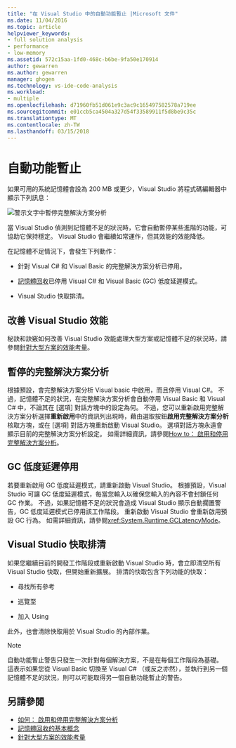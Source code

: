 ```yaml
---
title: "在 Visual Studio 中的自動功能暫止 |Microsoft 文件"
ms.date: 11/04/2016
ms.topic: article
helpviewer_keywords:
- full solution analysis
- performance
- low-memory
ms.assetid: 572c15aa-1fd0-468c-b6be-9fa50e170914
author: gewarren
ms.author: gewarren
manager: ghogen
ms.technology: vs-ide-code-analysis
ms.workload:
- multiple
ms.openlocfilehash: d71960fb51d061e9c3ac9c165497582578a719ee
ms.sourcegitcommit: e01ccb5ca4504a327d54f33589911f5d8be9c35c
ms.translationtype: MT
ms.contentlocale: zh-TW
ms.lasthandoff: 03/15/2018
---
```

# <a name="automatic-feature-suspension"></a>自動功能暫止

如果可用的系統記憶體會設為 200 MB 或更少，Visual Studio 將程式碼編輯器中顯示下列訊息：

![警示文字中暫停完整解決方案分析](../code-quality/media/fsa_alert.png)

當 Visual Studio 偵測到記憶體不足的狀況時，它會自動暫停某些進階的功能，可協助它保持穩定。 Visual Studio 會繼續如常運作，但其效能的效能降低。

在記憶體不足情況下，會發生下列動作：

- 針對 Visual C# 和 Visual Basic 的完整解決方案分析已停用。

- [記憶體回收](/dotnet/standard/garbage-collection/index)已停用 Visual C# 和 Visual Basic (GC) 低度延遲模式。

- Visual Studio 快取排清。

## <a name="improve-visual-studio-performance"></a>改善 Visual Studio 效能

秘訣和訣竅如何改善 Visual Studio 效能處理大型方案或記憶體不足的狀況時，請參閱[針對大型方案的效能考量](https://github.com/dotnet/roslyn/wiki/Performance-considerations-for-large-solutions)。

## <a name="full-solution-analysis-suspended"></a>暫停的完整解決方案分析

根據預設，會完整解決方案分析 Visual basic 中啟用，而且停用 Visual C#。 不過，記憶體不足的狀況，在完整解決方案分析會自動停用 Visual Basic 和 Visual C# 中，不論其在 [選項] 對話方塊中的設定為何。 不過，您可以重新啟用完整解決方案分析選擇**重新啟用**中的資訊列出現時，藉由選取按鈕**啟用完整解決方案分析**核取方塊，或在 [選項] 對話方塊重新啟動 Visual Studio。 選項對話方塊永遠會顯示目前的完整解決方案分析設定。 如需詳細資訊，請參閱[How to： 啟用和停用完整解決方案分析](../code-quality/how-to-enable-and-disable-full-solution-analysis-for-managed-code.md)。

## <a name="gc-low-latency-disabled"></a>GC 低度延遲停用

若要重新啟用 GC 低度延遲模式，請重新啟動 Visual Studio。 根據預設，Visual Studio 可讓 GC 低度延遲模式，每當您輸入以確保您輸入的內容不會封鎖任何 GC 作業。 不過，如果記憶體不足的狀況會造成 Visual Studio 顯示自動擱置警告，GC 低度延遲模式已停用該工作階段。 重新啟動 Visual Studio 會重新啟用預設 GC 行為。 如需詳細資訊，請參閱<xref:System.Runtime.GCLatencyMode>。

## <a name="visual-studio-caches-flushed"></a>Visual Studio 快取排清

如果您繼續目前的開發工作階段或重新啟動 Visual Studio 時，會立即清空所有 Visual Studio 快取，但開始重新擴展。 排清的快取包含下列功能的快取：

- 尋找所有參考

- 巡覽至

- 加入 Using

此外，也會清除快取用於 Visual Studio 的內部作業。

> [!NOTE]
> 自動功能暫止警告只發生一次針對每個解決方案，不是在每個工作階段為基礎。 這表示如果您從 Visual Basic 切換至 Visual C# （或反之亦然），並執行到另一個記憶體不足的狀況，則可以可能取得另一個自動功能暫止的警告。

## <a name="see-also"></a>另請參閱

- [如何： 啟用和停用完整解決方案分析](../code-quality/how-to-enable-and-disable-full-solution-analysis-for-managed-code.md)
- [記憶體回收的基本概念](/dotnet/standard/garbage-collection/fundamentals)
- [針對大型方案的效能考量](https://github.com/dotnet/roslyn/wiki/Performance-considerations-for-large-solutions)